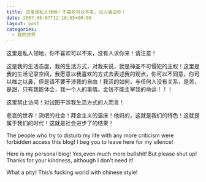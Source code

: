 ```yaml
---
title: 这里是私人领地！不喜欢可以不来，没人强迫你！
date: 2007-06-07T12:18:55+00:00
layout: post
categories:
  - 我的世界
---
```


这里是私人领地，你不喜欢可以不来，没有人求你来！请注意！

这是我的生活态度，我的生活方式，对我来说，就是神圣不可侵犯的主权！这里是我的生活记录空间，我愿意以我喜欢的方式去表述我的观点，你可以不同意，你可以嗤之以鼻，但是请不要干涉我的自由！我活的如何，与任何人没有关系，是苦，是甜，只有我能体会，我一个人的事情。金钱不能主宰我的命运！！！

这里禁止访问！对试图干涉我生活方式的人而言！
<!--more-->
悲哀的世界！流氓的社会！拜金主义的温床！他妈的，这就是我们的特色！这就是属于我们的时代！这就是社会进步了的结果！

The people who try to disturb my life with any more criticism were forbidden access this blog! I beg you to leave here for my silence!

Here is my personal blog! Yes,even much more bullshit! But please shut up! Thanks for your kindness, although I don&#8217;t need it!

What a pity! This&#8217;s fucking world with chinese style!
